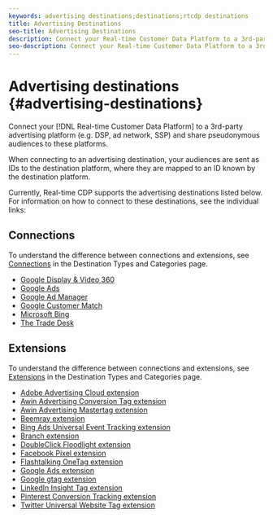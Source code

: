 ```yaml
---
keywords: advertising destinations;destinations;rtcdp destinations
title: Advertising Destinations
seo-title: Advertising Destinations
description: Connect your Real-time Customer Data Platform to a 3rd-party advertising platform (e.g. DSP, ad network, SSP) and share pseudonymous audiences to these platforms.
seo-description: Connect your Real-time Customer Data Platform to a 3rd-party advertising platform (e.g. DSP, ad network, SSP) and share pseudonymous audiences to these platforms.
---
```


# Advertising destinations {#advertising-destinations}

Connect your [!DNL Real-time Customer Data Platform] to a 3rd-party advertising platform (e.g. DSP, ad network, SSP) and share pseudonymous audiences to these platforms.

When connecting to an advertising destination, your audiences are sent as IDs to the destination platform, where they are mapped to an ID known by the destination platform.

Currently, Real-time CDP supports the advertising destinations listed below. For information on how to connect to these destinations, see the individual links:

## Connections

To understand the difference between connections and extensions, see [Connections](/help/rtcdp/destinations/destination-types.md#connections) in the Destination Types and Categories page.


* [Google Display & Video 360](/help/rtcdp/destinations/google-dv360-destination.md)
* [Google Ads](/help/rtcdp/destinations/google-ads-destination.md)
* [Google Ad Manager](/help/rtcdp/destinations/google-ad-manager-destination.md)
* [Google Customer Match](/help/rtcdp/destinations/google-customer-match-destination.md)
* [Microsoft Bing](/help/rtcdp/destinations/bing-destination.md)
* [The Trade Desk](/help/rtcdp/destinations/tradedesk-destination.md)



## Extensions

To understand the difference between connections and extensions, see [Extensions](/help/rtcdp/destinations/destination-types.md#extensions) in the Destination Types and Categories page.

* [Adobe Advertising Cloud extension](/help/rtcdp/destinations/adobe-advertising-cloud-extension.md)
* [Awin Advertising Conversion Tag extension](/help/rtcdp/destinations/awin-conversiontag-extension.md)
* [Awin Advertising Mastertag extension](/help/rtcdp/destinations/awin-mastertag-extension.md)
* [Beemray extension](beemray-extension.md)
* [Bing Ads Universal Event Tracking extension](/help/rtcdp/destinations/bing-ads-extension.md)
* [Branch extension](/help/rtcdp/destinations/branch-extension.md)
* [DoubleClick Floodlight extension](/help/rtcdp/destinations/doubleclick-floodlight-extension.md)
* [Facebook Pixel extension](/help/rtcdp/destinations/facebook-pixel-extension.md)
* [Flashtalking OneTag extension](/help/rtcdp/destinations/flashtalking-extension.md)
* [Google Ads extension](/help/rtcdp/destinations/google-ads-extension.md)
* [Google gtag extension](/help/rtcdp/destinations/gtag-advertising-extension.md)
* [LinkedIn Insight Tag extension](linkedin-extension.md)
* [Pinterest Conversion Tracking extension](pinterest-extension.md)
* [Twitter Universal Website Tag extension](twitter-uwt-extension.md)